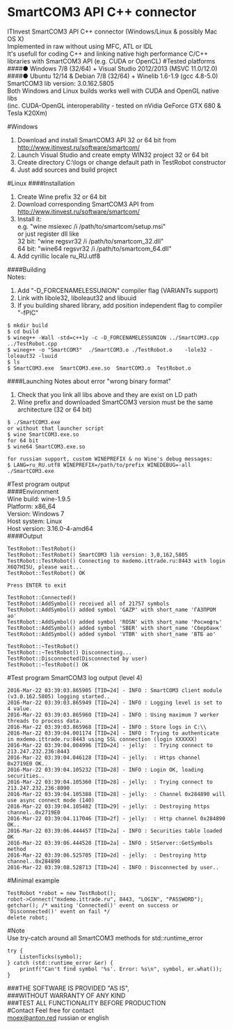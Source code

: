 # SmartCOM3 API C++ connector
ITInvest SmartCOM3 API C++ connector (Windows/Linux & possibly Mac OS X)    
Implemented in raw without using MFC, ATL or IDL		
It's usefull for coding C++ and linking native high performance C/C++ libraries with SmartCOM3 API (e.g. CUDA or OpenCL)
#Tested platforms
####● Windows 7/8 (32/64) + Visual Studio 2012/2013 (MSVC 11.0/12.0)
####● Ubuntu 12/14 & Debian 7/8 (32/64) + Winelib 1.6-1.9 (gcc 4.8-5.0)	
SmartCOM3 lib version: 3.0.162.5805     
Both Windows and Linux builds works well with CUDA and OpenGL native libs       
(inc. CUDA-OpenGL interoperability - tested on nVidia GeForce GTX 680 & Tesla K20Xm)

#Windows
1. Download and install SmartCOM3 API 32 or 64 bit from http://www.itinvest.ru/software/smartcom/
2. Launch Visual Studio and create empty WIN32 project 32 or 64 bit
3. Create directory C:\logs or change default path in TestRobot constructor
4. Just add sources and build project

#Linux
####Installation
1. Create Wine prefix 32 or 64 bit
2. Download corresponding SmartCOM3 API from http://www.itinvest.ru/software/smartcom/
3. Install it:      
    e.g. "wine msiexec /i /path/to/smartcom/setup.msi"    
    or just register dll like		
    32 bit: "wine regsvr32 /i /path/to/smartcom_32.dll"		
    64 bit: "wine64 regsvr32 /i /path/to/smartcom_64.dll"	
4. Add cyrillic locale ru_RU.utf8

####Building     
Notes:      
1. Add "-D_FORCENAMELESSUNION" compiler flag (VARIANTs support)        
2. Link with libole32, liboleaut32 and libuuid      
3. If you building shared library, add position independent flag to compiler "-fPIC"     
```
$ mkdir build
$ cd build
$ wineg++ -Wall -std=c++1y -c -D_FORCENAMELESSUNION ../SmartCOM3.cpp ../TestRobot.cpp
$ wineg++ -o "SmartCOM3"  ./SmartCOM3.o ./TestRobot.o    -lole32 -loleaut32 -luuid
$ ls
$ SmartCOM3.exe  SmartCOM3.exe.so  SmartCOM3.o  TestRobot.o
```
####Launching
Notes about error "wrong binary format"      
1. Check that you link all libs above and they are exist on LD path         
2. Wine prefix and downloaded SmartCOM3 version must be the same architecture (32 or 64 bit)       
```
$ ./SmartCOM3.exe    
or without that launcher script
$ wine SmartCOM3.exe.so
for 64 bit
$ wine64 SmartCOM3.exe.so

for russian support, custom WINEPREFIX & no Wine's debug messages:
$ LANG=ru_RU.utf8 WINEPREFIX=/path/to/prefix WINEDEBUG=-all ./SmartCOM3.exe
```
#Test program output	
####Environment		
    Wine build: wine-1.9.5	
    Platform: x86_64	
    Version: Windows 7	
    Host system: Linux	
    Host version: 3.16.0-4-amd64	
####Output		
```
TestRobot::TestRobot()
TestRobot::TestRobot() SmartCOM3 lib version: 3,0,162,5805
TestRobot::TestRobot() Connecting to mxdemo.ittrade.ru:8443 with login X6Q7HI5U, please wait...
TestRobot::TestRobot() OK

Press ENTER to exit

TestRobot::Connected()
TestRobot::AddSymbol() received all of 21757 symbols
TestRobot::AddSymbol() added symbol 'GAZP' with short_name 'ГАЗПРОМ ао'
TestRobot::AddSymbol() added symbol 'ROSN' with short_name 'Роснефть'
TestRobot::AddSymbol() added symbol 'SBER' with short_name 'Сбербанк'
TestRobot::AddSymbol() added symbol 'VTBR' with short_name 'ВТБ ао'

TestRobot::~TestRobot()
TestRobot::~TestRobot() Disconnecting...
TestRobot::Disconnected(Disconnected by user)
TestRobot::~TestRobot() OK
```
#Test program SmartCOM3 log output (level 4)   
```
2016-Mar-22 03:39:03.865905 [TID=24] - INFO : SmartCOM3 client module (v3.0.162.5805) logging started.. 
2016-Mar-22 03:39:03.865949 [TID=24] - INFO : Logging level is set to 4 value. 
2016-Mar-22 03:39:03.865960 [TID=24] - INFO : Using maximum 7 worker threads to process data. 
2016-Mar-22 03:39:03.865968 [TID=24] - INFO : Store logs in C:\\ 
2016-Mar-22 03:39:04.001174 [TID=24] - INFO : Trying to authenticate in mxdemo.ittrade.ru:8443 using SSL connection (login XXXXXX) 
2016-Mar-22 03:39:04.004996 [TID=24] - jelly:  : Trying connect to 213.247.232.236:8443 
2016-Mar-22 03:39:04.046128 [TID=24] - jelly:  : Https channel 0x2719E0 OK.. 
2016-Mar-22 03:39:04.105232 [TID=28] - INFO : Login OK, loading securities.. 
2016-Mar-22 03:39:04.105360 [TID=28] - jelly:  : Trying connect to 213.247.232.236:8090 
2016-Mar-22 03:39:04.105388 [TID=28] - jelly:  : Channel 0x284890 will use async connect mode (140) 
2016-Mar-22 03:39:04.105482 [TID=29] - jelly:  : Destroying https channel..0x2719E0 
2016-Mar-22 03:39:04.117046 [TID=2f] - jelly:  : Http channel 0x284890 OK.. 
2016-Mar-22 03:39:06.444457 [TID=2a] - INFO : Securities table loaded OK 
2016-Mar-22 03:39:06.444520 [TID=2a] - INFO : StServer::GetSymbols method 
2016-Mar-22 03:39:06.525705 [TID=2d] - jelly:  : Destroying http channel..0x284890 
2016-Mar-22 03:39:08.528713 [TID=24] - INFO : Disconnected by user.. 
``` 
#Minimal example        
```
TestRobot *robot = new TestRobot();
robot->Connect("mxdemo.ittrade.ru", 8443, "LOGIN", "PASSWORD");
getchar(); /* waiting 'Connected()' event on success or 'Disconnected()' event on fail */
delete robot;
```
#Note    
Use try-catch around all SmartCOM3 methods for std::runtime_error   
```
try {
	ListenTicks(symbol);
} catch (std::runtime_error &er) {
	printf("Can't find symbol '%s'. Error: %s\n", symbol, er.what());
}
```
###THE SOFTWARE IS PROVIDED "AS IS",     
###WITHOUT WARRANTY OF ANY KIND    
###TEST ALL FUNCTIONALITY BEFORE PRODUCTION      
#Contact
Feel free for contact        
moex@anton.red russian or english
